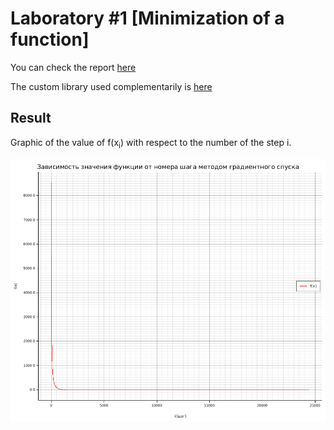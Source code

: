 # Laboratory #1 [Minimization of a function]

You can check the report [here](/report/main.pdf)

The custom library used complementarily is [here](../utils/)

## Result

Graphic of the value of f(x<sub>i</sub>) with respect to the number of the step i.

![Graph](<plots/2023-10-21 22:54:43.png>)

